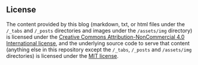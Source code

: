 ## License

The content provided by this blog (markdown, txt, or html files under the `/_tabs` and `/_posts` directories and images under the `/assets/img` directory) is licensed under the [Creative Commons Attribution-NonCommercial 4.0 International license](https://creativecommons.org/licenses/by-nc/4.0/), and the underlying source code to serve that content (anything else in this repository except the `/_tabs`, `/_posts` and `/assets/img` directories) is licensed under the [MIT license](LICENSE).
